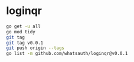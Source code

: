 # loginqr

```sh
go get -u all
go mod tidy
git tag
git tag v0.0.1
git push origin --tags
go list -m github.com/whatsauth/loginqr@v0.0.1
```
